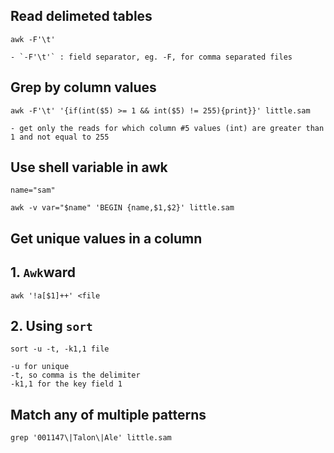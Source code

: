 ## Read delimeted tables

    awk -F'\t' 

    - `-F'\t'` : field separator, eg. -F, for comma separated files

## Grep by column values

    awk -F'\t' '{if(int($5) >= 1 && int($5) != 255){print}}' little.sam
    
    - get only the reads for which column #5 values (int) are greater than 1 and not equal to 255  

## Use shell variable in awk

    name="sam"

    awk -v var="$name" 'BEGIN {name,$1,$2}' little.sam 

## Get unique values in a column

## 1. `Awk`ward

    awk '!a[$1]++' <file


## 2. Using `sort`

    sort -u -t, -k1,1 file

    -u for unique
    -t, so comma is the delimiter
    -k1,1 for the key field 1

## Match any of multiple patterns

    grep '001147\|Talon\|Ale' little.sam

